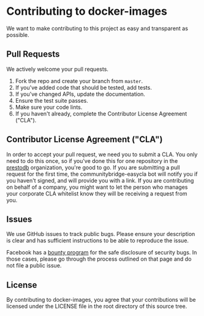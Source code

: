 # Contributing to docker-images
We want to make contributing to this project as easy and transparent as
possible.

## Pull Requests
We actively welcome your pull requests.

1. Fork the repo and create your branch from `master`.
2. If you've added code that should be tested, add tests.
3. If you've changed APIs, update the documentation.
4. Ensure the test suite passes.
5. Make sure your code lints.
6. If you haven't already, complete the Contributor License Agreement ("CLA").

## Contributor License Agreement ("CLA")
In order to accept your pull request, we need you to submit a CLA. You only need to do this once, so if you've done this for one repository in the [prestodb](https://github.com/prestodb) organization, you're good to go. If you are submitting a pull request for the first time, the communitybridge-easycla bot will notify you if you haven't signed, and will provide you with a link.  If you are contributing on behalf of a company, you might want to let the person who manages your corporate CLA whitelist know they will be receiving a request from you.

## Issues
We use GitHub issues to track public bugs. Please ensure your description is
clear and has sufficient instructions to be able to reproduce the issue.

Facebook has a [bounty program](https://www.facebook.com/whitehat/) for the safe
disclosure of security bugs. In those cases, please go through the process
outlined on that page and do not file a public issue.

## License
By contributing to docker-images, you agree that your contributions will be licensed
under the LICENSE file in the root directory of this source tree.